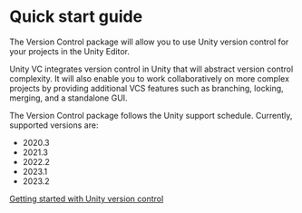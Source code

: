 # Quick start guide

The Version Control package will allow you to use Unity version control for your projects in the Unity Editor. 

Unity VC integrates version control in Unity that will abstract version control complexity. It will also enable you to work collaboratively on more complex projects by providing additional VCS features such as branching, locking, merging, and a standalone GUI.

The Version Control package follows the Unity support schedule. Currently, supported versions are:

* 2020.3
* 2021.3
* 2022.2
* 2023.1
* 2023.2


[Getting started with Unity version control](StartPlasticForUnity.md)
